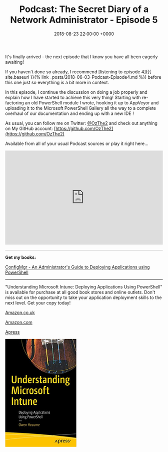 ﻿---
layout: post
title:  "Podcast: The Secret Diary of a Network Administrator - Episode 5"
date:   2018-08-23 22:00:00 +0000
categories: Podcast
tags: [podcast,configmgr,powershell,directaccess,plaster]
---
It's finally arrived - the next episode that I know you have all been eagerly awaiting!

If you haven't done so already, I recommend [listening to episode 4]({{ site.baseurl }}{% link _posts/2018-06-03-Podcast-Episode4.md %}) before this one just so everything is a bit more in context.

In this episode, I continue the discussion on doing a job properly and explain how I have started to achieve this very thing!  Starting with re-factoring an old PowerShell module I wrote, hooking it up to AppVeyor and uploading it to the Microsoft PowerShell Gallery all the way to a complete overhaul of our documentation and ending up with a new IDE !

As usual, you can follow me on Twitter: [@OzThe2](https://twitter.com/ozthe2) and check out anything on My GitHub account: [https://github.com/OzThe2](https://github.com/OzThe2)

Available from all of your usual Podcast sources or play it right here...

<iframe width="100%" height="300" scrolling="no" frameborder="no" allow="autoplay" src="https://w.soundcloud.com/player/?url=https%3A//api.soundcloud.com/tracks/490561170&color=%23b4b4b4&auto_play=false&hide_related=false&show_comments=true&show_user=true&show_reposts=false&show_teaser=true&visual=true"></iframe>

---

**Get my books:**

[ConfigMgr - An Administrator's Guide to Deploying Applications using PowerShell](https://leanpub.com/configmgr-DeployUsingPS)

---

"Understanding Microsoft Intune: Deploying Applications Using PowerShell" is available for purchase at all good book stores and online outlets. Don't miss out on the opportunity to take your application deployment skills to the next level. Get your copy today!

[Amazon.co.uk](https://www.amazon.co.uk/Understanding-Microsoft-Intune-Applications-PowerShell/dp/1484288491/ref=asc_df_1484288491/?tag=googshopuk-21&linkCode=df0&hvadid=606535180727&hvpos=&hvnetw=g&hvrand=12156935864725452536&hvpone=&hvptwo=&hvqmt=&hvdev=c&hvdvcmdl=&hvlocint=&hvlocphy=9045778&hvtargid=pla-1897625803371&psc=1&th=1&psc=1)

[Amazon.com](https://www.amazon.com/Understanding-Microsoft-Intune-Applications-PowerShell/dp/1484288491/ref=sr_1_1?crid=2K98Q1E7TIKLJ&keywords=understanding+intune&qid=1682103272&sprefix=understanding+intune%2Caps%2C157&sr=8-1)

[Apress](https://link.springer.com/book/10.1007/978-1-4842-8850-4?source=shoppingads&locale=en-gb&gclid=CjwKCAjw6IiiBhAOEiwALNqncSKm2i93L3ZU_g23RICE6TxylXFk6HPq6YS6HLgsqr_vtCFbzQJMORoCFXUQAvD_BwE)


![](/assets/images/Apress_Intune.png)